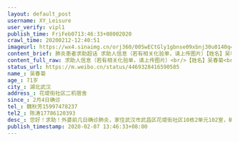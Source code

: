```yaml
---
layout: default_post
username: XY_Leisure
user_verify: vipl1
publish_time: FriFeb0713:46:33+08002020
crawl_time: 20200212-12:40:51
imageurl: https://wx4.sinaimg.cn/orj360/005wECtGly1gbnse09xbnj30u0140q4v.jpg,https://wx2.sinaimg.cn/orj360/005wECtGly1gbnse00o5xj30u0140ac3.jpg
content_brief: 肺炎患者求助超话 求助人信息（若有相关化验单，请上传图片）【姓名】吴春菊【年龄】71岁【所在城市】湖北武汉【所在小区、社区】花堤街社区二机宿舍【患病时间】2月4日确诊【联系方式】魏秋芳15997478237【其他紧急联系人】陈涛17786120393【病情描述】 您好！求助！外婆前几日确诊肺炎， ...全文
content_full_raw: 求助人信息（若有相关化验单，请上传图片）<br/>【姓名】吴春菊<br/>【年龄】71岁<br/>【所在城市】湖北武汉<br/>【所在小区、社区】花堤街社区二机宿舍<br/>【患病时间】2月4日确诊<br/>【联系方式】魏秋芳15997478237<br/>【其他紧急联系人】陈涛17786120393<br/>【病情描述】您好！求助！外婆前几日确诊肺炎，家住武汉市武昌区花堤街社区10栋2单元102室，确诊后情况严重，在家自行单独隔离，由同住的舅舅舅妈照顾，联系120后表示只能在家隔离等待社区上报分配床位，外婆由于年老体弱目前已经进食困难需要尽快入院治疗，但床位依然没有消息！目前舅妈也出现了发热症状，希望得到帮助外婆能尽快安排入院治疗！！！目前市民热线，市长热线，各种渠道上报已经全部联系过都还没有回音！<spanclass="url-icon"><imgalt=[泪]src="//h5.sinaimg.cn/m/emoticon/icon/default/d_lei-1b4b02f8b1.png"style="width:1em;height:1em;"/></span><spanclass="url-icon"><imgalt=[泪]src="//h5.sinaimg.cn/m/emoticon/icon/default/d_lei-1b4b02f8b1.png"style="width:1em;height:1em;"/></span><spanclass="url-icon"><imgalt=[泪]src="//h5.sinaimg.cn/m/emoticon/icon/default/d_lei-1b4b02f8b1.png"style="width:1em;height:1em;"/></span>求帮助<spanclass="url-icon"><imgalt=[泪]src="//h5.sinaimg.cn/m/emoticon/icon/default/d_lei-1b4b02f8b1.png"style="width:1em;height:1em;"/></span><spanclass="url-icon"><imgalt=[泪]src="//h5.sinaimg.cn/m/emoticon/icon/default/d_lei-1b4b02f8b1.png"style="width:1em;height:1em;"/></span><spanclass="url-icon"><imgalt=[泪]src="//h5.sinaimg.cn/m/emoticon/icon/default/d_lei-1b4b02f8b1.png"style="width:1em;height:1em;"/></span><adata-url="http://t.cn/R2WxQOQ"href="http://weibo.com/p/1001018008642010000000000"data-hide=""><spanclass='url-icon'><imgstyle='width:1rem;height:1rem'src='https://h5.sinaimg.cn/upload/2015/09/25/3/timeline_card_small_location_default.png'></span><spanclass="surl-text">武汉</span></a>
status_url: https://m.weibo.cn/status/4469328416590585
name_: 吴春菊
age_: 71岁
city_: 湖北武汉
address_: 花堤街社区二机宿舍
since_: 2月4日确诊
tel_: 魏秋芳15997478237
tel2_: 陈涛17786120393
desc_: 您好！求助！外婆前几日确诊肺炎，家住武汉市武昌区花堤街社区10栋2单元102室，确诊后情况严重，在家自行单独隔离，由同住的舅舅舅妈照顾，联系120后表示只能在家隔离等待社区上报分配床位，外婆由于年老体弱目前已经进食困难需要尽快入院治疗，但床位依然没有消息！目前舅妈也出现了发热症状，希望得到帮助外婆能尽快安排入院治疗！！！目前市民热线，市长热线，各种渠道上报已经全部联系过都还没有回音！<spanclass="url-icon"><imgalt=[泪]src="//h5.sinaimg.cn/m/emoticon/icon/default/d_lei-1b4b02f8b1.png"style="width1em;height1em;"/></span><spanclass="url-icon"><imgalt=[泪]src="//h5.sinaimg.cn/m/emoticon/icon/default/d_lei-1b4b02f8b1.png"style="width1em;height1em;"/></span><spanclass="url-icon"><imgalt=[泪]src="//h5.sinaimg.cn/m/emoticon/icon/default/d_lei-1b4b02f8b1.png"style="width1em;height1em;"/></span>求帮助<spanclass="url-icon"><imgalt=[泪]src="//h5.sinaimg.cn/m/emoticon/icon/default/d_lei-1b4b02f8b1.png"style="width1em;height1em;"/></span><spanclass="url-icon"><imgalt=[泪]src="//h5.sinaimg.cn/m/emoticon/icon/default/d_lei-1b4b02f8b1.png"style="width1em;height1em;"/></span><spanclass="url-icon"><imgalt=[泪]src="//h5.sinaimg.cn/m/emoticon/icon/default/d_lei-1b4b02f8b1.png"style="width1em;height1em;"/></span><adata-url="http//t.cn/R2WxQOQ"href="http//weibo.com/p/1001018008642010000000000"data-hide=""><spanclass='url-icon'><imgstyle='width1rem;height1rem'src='https//h5.sinaimg.cn/upload/2015/09/25/3/timeline_card_small_location_default.png'></span><spanclass="surl-text">武汉</span></a>
publish_timestamp: 2020-02-07 13:46:33+08:00
---
```

